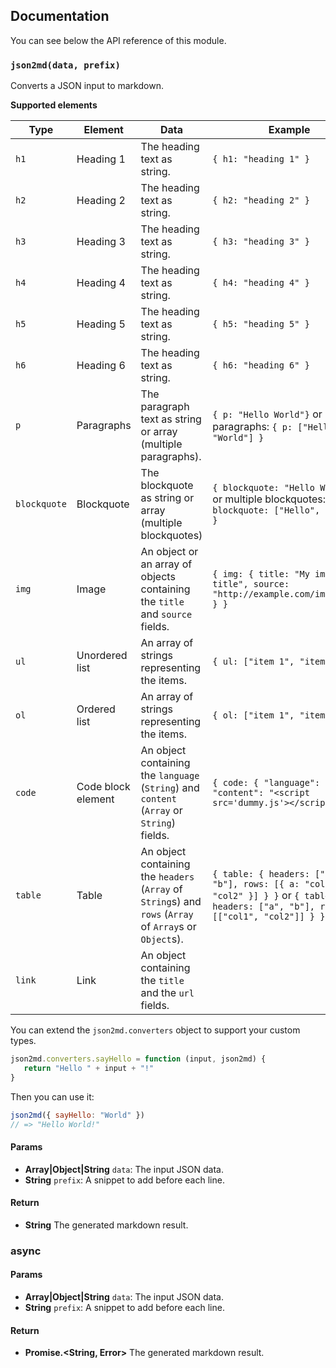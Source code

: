 ## Documentation

You can see below the API reference of this module.

### `json2md(data, prefix)`
Converts a JSON input to markdown.

**Supported elements**

| Type         | Element            | Data                                                                                                                     | Example                                                                                                                                          |
|--------------|--------------------|--------------------------------------------------------------------------------------------------------------------------|--------------------------------------------------------------------------------------------------------------------------------------------------|
| `h1`         | Heading 1          | The heading text as string.                                                                                              | `{ h1: "heading 1" }`                                                                                                                            |
| `h2`         | Heading 2          | The heading text as string.                                                                                              | `{ h2: "heading 2" }`                                                                                                                            |
| `h3`         | Heading 3          | The heading text as string.                                                                                              | `{ h3: "heading 3" }`                                                                                                                            |
| `h4`         | Heading 4          | The heading text as string.                                                                                              | `{ h4: "heading 4" }`                                                                                                                            |
| `h5`         | Heading 5          | The heading text as string.                                                                                              | `{ h5: "heading 5" }`                                                                                                                            |
| `h6`         | Heading 6          | The heading text as string.                                                                                              | `{ h6: "heading 6" }`                                                                                                                            |
| `p`          | Paragraphs         | The paragraph text as string or array (multiple paragraphs).                                                             | `{ p: "Hello World"}` or multiple paragraphs: `{ p: ["Hello", "World"] }`                                                                        |
| `blockquote` | Blockquote         | The blockquote as string or array (multiple blockquotes)                                                                 | `{ blockquote: "Hello World"}` or multiple blockquotes: `{ blockquote: ["Hello", "World"] }`                                                     |
| `img`        | Image              | An object or an array of objects containing the `title` and `source` fields.                                             | `{ img: { title: "My image title", source: "http://example.com/image.png" } }`                                                                   |
| `ul`         | Unordered list     | An array of strings representing the items.                                                                              | `{ ul: ["item 1", "item 2"] }`                                                                                                                   |
| `ol`         | Ordered list       | An array of strings representing the items.                                                                              | `{ ol: ["item 1", "item 2"] }`                                                                                                                   |
| `code`       | Code block element | An object containing the `language` (`String`) and `content` (`Array` or `String`)  fields.                              | `{ code: { "language": "html", "content": "<script src='dummy.js'></script>" } }`                                                                |
| `table`      | Table              | An object containing the `headers` (`Array` of `String`s) and `rows` (`Array` of `Array`s or `Object`s).                 | `{ table: { headers: ["a", "b"], rows: [{ a: "col1", b: "col2" }] } }` or `{ table: { headers: ["a", "b"], rows: [["col1", "col2"]] } }`         |
| `link`       | Link               | An object containing the `title` and the `url` fields.                                                                   |

You can extend the `json2md.converters` object to support your custom types.

```js
json2md.converters.sayHello = function (input, json2md) {
   return "Hello " + input + "!"
}
```

Then you can use it:

```js
json2md({ sayHello: "World" })
// => "Hello World!"
```

#### Params
- **Array|Object|String** `data`: The input JSON data.
- **String** `prefix`: A snippet to add before each line.

#### Return
- **String** The generated markdown result.

### async

#### Params
- **Array|Object|String** `data`: The input JSON data.
- **String** `prefix`: A snippet to add before each line.

#### Return
- **Promise.\<String, Error>** The generated markdown result.

